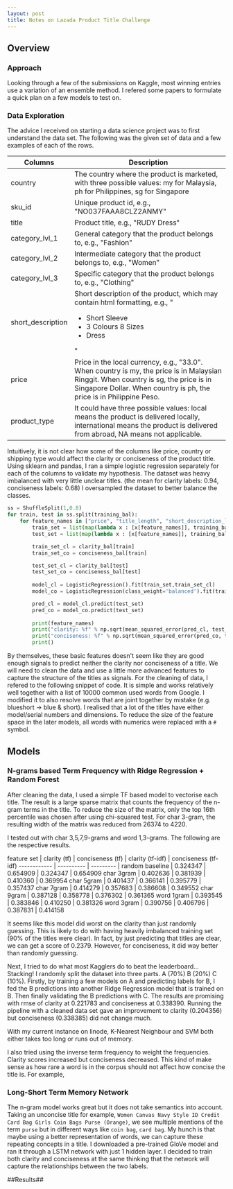 ```yaml
---
layout: post
title: Notes on Lazada Product Title Challenge
---
```


## Overview
### Approach
Looking through a few of the submissions on Kaggle, most winning entries use a variation of an ensemble method. I refered some papers to formulate a quick plan on a few models to test on.

### Data Exploration
The advice I received on starting a data science project was to first understand the data set. The following was the given set of data and a few examples of each of the rows.

Columns           | Description
------------      | -------------
country           | The country where the product is marketed, with three possible values: my for Malaysia, ph for Philippines, sg for Singapore
sku_id            | Unique product id, e.g., "NO037FAAA8CLZ2ANMY"
title             | Product title, e.g., "RUDY Dress"
category_lvl_1    | General category that the product belongs to, e.g., "Fashion"
category_lvl_2    | Intermediate category that the product belongs to, e.g., "Women"
category_lvl_3    | Specific category that the product belongs to, e.g., "Clothing"
short_description | Short description of the product, which may contain html formatting, e.g., "<ul> <li>Short Sleeve</li> <li>3 Colours 8 Sizes</li> <li>Dress</li> </ul> "
price             | Price in the local currency, e.g., "33.0".  When country is my, the price is in Malaysian Ringgit.  When country is sg, the price is in Singapore Dollar.  When country is ph, the price is in Philippine Peso.
product_type      | It could have three possible values: local means the product is delivered locally, international means the product is delivered from abroad, NA means not applicable.

Intuitively, it is not clear how some of the columns like price, country or shipping type would affect the clarity or conciseness of the product title. Using sklearn and pandas, I ran a simple logistic regression separately for each of the columns to validate my hypothesis. The dataset was heavy imbalanced with very little unclear titles. (the mean for clarity labels: 0.94, conciseness labels: 0.68) I oversampled the dataset to better balance the classes. 

```python
ss = ShuffleSplit(1,0.8)
for train, test in ss.split(training_bal):
    for feature_names in ["price", "title_length", "short_description_length"]:
        train_set = list(map(lambda x : [x[feature_names]], training_bal[train]))
        test_set = list(map(lambda x : [x[feature_names]], training_bal[test]))

        train_set_cl = clarity_bal[train]
        train_set_co = conciseness_bal[train]

        test_set_cl = clarity_bal[test]
        test_set_co = conciseness_bal[test]
        
        model_cl = LogisticRegression().fit(train_set,train_set_cl)
        model_co = LogisticRegression(class_weight='balanced').fit(train_set,train_set_co)

        pred_cl = model_cl.predict(test_set)
        pred_co = model_co.predict(test_set)
        
        print(feature_names)
        print("clarity: %f" % np.sqrt(mean_squared_error(pred_cl, test_set_cl)))
        print("conciseness: %f" % np.sqrt(mean_squared_error(pred_co, test_set_co)))
        print()
```

By themselves, these basic features doesn't seem like they are good enough signals to predict neither the clarity nor conciseness of a title. We will need to clean the data and use a little more advanced features to capture the structure of the titles as signals. For the cleaning of data, I refered to the following snippet of code. It is simple and works relatively well together with a list of 10000 common used words from Google. I modified it to also resolve words that are joint together by mistake (e.g. blueshort -> blue & short). I realised that a lot of the titles have either model/serial numbers and dimensions. To reduce the size of the feature space in the later models, all words with numerics were replaced with a `#` symbol. 

## Models

### N-grams based Term Frequency with Ridge Regression + Random Forest
After cleaning the data, I used a simple TF based model to vectorise each title. The result is a large sparse matrix that counts the frequency of the n-gram terms in the title. To reduce the size of the matrix, only the top 16th percentile was chosen after using chi-squared test. For char 3-gram, the resulting width of the matrix was reduced from 26374 to 4220.

I tested out with char 3,5,7,9-grams and word 1,3-grams. The following are the respective results.


feature set     | clarity (tf)  | conciseness (tf)  | clarity (tf-idf)  | conciseness (tf-idf) 
------------    | ----------     | --------- |
random baseline | 0.324347 | 0.654909 | 0.324347 | 0.654909
char 3gram      | 0.402636 | 0.381939 | 0.410360 | 0.369954
char 5gram      | 0.401437 | 0.366141 | 0.395779 | 0.357437
char 7gram      | 0.414279 | 0.357683 | 0.386608 | 0.349552
char 9gram      | 0.387128 | 0.358778 | 0.376302 | 0.361365
word 1gram      | 0.393545 | 0.383846 | 0.410250 | 0.381326
word 3gram      | 0.390756 | 0.406796 | 0.387831 | 0.414158

It seems like this model did worst on the clarity than just randomly guessing. This is likely to do with having heavily imbalanced training set (90% of the titles were clear). In fact, by just predicting that titles are clear, we can get a score of 0.2379. However, for conciseness, it did way better than randomly guessing. 

Next, I tried to do what most Kagglers do to beat the leaderboard... Stacking! I randomly split the dataset into three parts. A (70%) B (20%) C (10%). Firstly, by training a few models on A and predicting labels for B, I fed the B predictions into another Ridge Regression model that is trained on B. Then finally validating the B predictions with C. The results are promising with rmse of clarity at 0.221783 and conciseness at 0.338390. Running the pipeline with a cleaned data set gave an improvement to clarity (0.204356) but conciseness (0.338385) did not change much.

With my current instance on linode, K-Nearest Neighbour and SVM both either takes too long or runs out of memory. 

I also tried using the inverse term frequency to weight the frequencies. Clarity scores increased but conciseness decreased. This kind of make sense as how rare a word is in the corpus should not affect how concise the title is. For example, 

### Long-Short Term Memory Network

The n-gram model works great but it does not take semantics into account. Taking an unconcise title for example, `Women Canvas Navy Style ID Credit Card Bag Girls Coin Bags Purse (Orange)`, we see multiple mentions of the term `purse` but in different ways like `coin bag`, `card bag`. My hunch is that maybe using a better representation of words, we can capture these repeating concepts in a title. I downloaded a pre-trained GloVe model and ran it through a LSTM network with just 1 hidden layer. I decided to train both clarity and conciseness at the same thinking that the network will capture the relationships between the two labels.



##Results##
